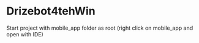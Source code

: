 # Drizebot4tehWin

Start project with mobile_app folder as root (right click on mobile_app and open with IDE)
